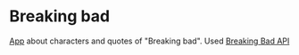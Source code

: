 
# Breaking bad #

[App](https://vvaleri.github.io/breakingbad/) about characters and quotes of "Breaking bad". Used [Breaking Bad API](https://www.breakingbadapi.com/)
